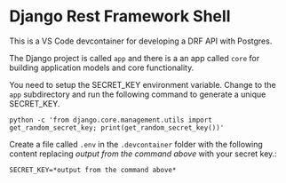 # Django Rest Framework Shell

This is a VS Code devcontainer for developing a DRF API with Postgres.

The Django project is called `app` and there is a an app called 
`core` for building application models and core functionality.

You need to setup the SECRET_KEY environment variable.  Change to the `app` subdirectory
and run the following command to generate a unique SECRET_KEY.

`python -c 'from django.core.management.utils import get_random_secret_key; print(get_random_secret_key())'`

Create a file called `.env` in the `.devcontainer` folder with the following content replacing *output from the command above* with your secret key.:

```
SECRET_KEY=*output from the command above*
```

